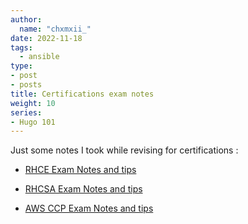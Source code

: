 ```yaml
---
author:
  name: "chxmxii_"
date: 2022-11-18
tags:
  - ansible
type:
- post
- posts
title: Certifications exam notes
weight: 10
series:
- Hugo 101
---
```


Just some notes I took while revising for certifications :

- [RHCE Exam Notes and tips](https://chxmxii.github.io/portfolio/rhce/main.html)

- [RHCSA Exam Notes and tips](https://chxmxii.gitbook.io/system-management-tasks/)
    
- [AWS CCP Exam Notes and tips](https://chxmxii.gitbook.io/aws-ccp/)
